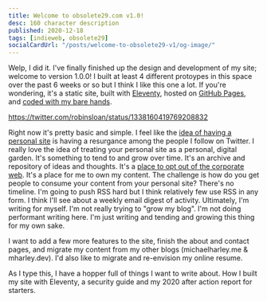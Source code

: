 ```yaml
---
title: Welcome to obsolete29.com v1.0!
desc: 160 character description
published: 2020-12-18
tags: [indieweb, obsolete29]
socialCardUrl: "/posts/welcome-to-obsolete29-v1/og-image/"
---
```

Welp, I did it. I've finally finished up the design and development of my site; welcome to version 1.0.0! I built at least 4 different protoypes in this space over the past 6 weeks or so but I think I like this one a lot. If you're wondering, it's a static site, built with [Eleventy](https://11ty.dev), hosted on [GitHub Pages](https://pages.github.com/), and [coded with my bare hands](https://medium.com/@mattholt/its-2019-and-i-still-make-websites-with-my-bare-hands-73d4eec6b7).

https://twitter.com/robinsloan/status/1338160419769208832

Right now it's pretty basic and simple. I feel like the [idea of having a personal site](https://colly.com/articles/this-used-to-be-our-playground) is having a resurgance among the people I follow on Twitter. I really love the idea of treating your personal site as a personal, digital garden. It's something to tend to and grow over time. It's an archive and repository of ideas and thoughts. It's a [place to opt out of the corporate web](https://indieweb.org/). It's a place for me to own my content. The challenge is how do you get people to consume your content from your personal site? There's no timeline. I'm going to push RSS hard but I think relatively few use RSS in any form. I think I'll see about a weekly email digest of activity. Ultimately, I'm writing for myself. I'm not really trying to "grow my blog". I'm not doing performant writing here. I'm just writing and tending and growing this thing for my own sake.

I want to add a few more features to the site, finish the about and contact pages, and migrate my content from my other blogs (michaelharley.me & mharley.dev). I'd also like to migrate and re-envision my online resume.

As I type this, I have a hopper full of things I want to write about. How I built my site with Eleventy, a security guide and my 2020 after action report for starters.